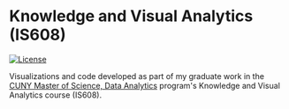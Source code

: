 # Knowledge and Visual Analytics (IS608)

[![License](https://img.shields.io/badge/license-MIT-red.svg)](http://opensource.org/licenses/MIT)

Visualizations and code developed as part of my graduate work in the [CUNY Master of Science, Data Analytics](http://sps.cuny.edu/programs/ms_dataanalytics) program's Knowledge and Visual Analytics course (IS608).
